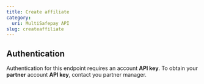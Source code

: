 ```yaml
---
title: Create affiliate
category:
  uri: MultiSafepay API
slug: createaffiliate
---
```


## Authentication

Authentication for this endpoint requires an account **API key**. To obtain your **partner** account **API key**, contact you partner manager.
